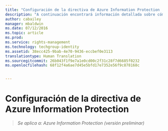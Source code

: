 ```yaml
---
title: "Configuración de la directiva de Azure Information Protection | Azure Rights Management"
description: "A continuación encontrará información detallada sobre cómo configurar y publicar la directiva de Azure Information Protection."
author: cabailey
manager: mbaldwin
ms.date: 07/12/2016
ms.topic: article
ms.prod: 
ms.service: rights-management
ms.technology: techgroup-identity
ms.assetid: 38ecc425-9bab-4e70-9436-eccbef0e3113
translationtype: Human Translation
ms.sourcegitcommit: 26b043f1f9e7a1e0cd00c2f31c28f7d6685f0232
ms.openlocfilehash: 68f12f4a6ae7d45e5bfd17e7352e56f9c878168c


---
```


# Configuración de la directiva de Azure Information Protection 

>*Se aplica a: Azure Information Protection (versión preliminar)*




<!--HONumber=Aug16_HO4-->


